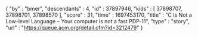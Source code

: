 {
  "by" : "bmer",
  "descendants" : 4,
  "id" : 37897946,
  "kids" : [ 37898707, 37898701, 37898570 ],
  "score" : 31,
  "time" : 1697453170,
  "title" : "C Is Not a Low-level Language – Your computer is not a fast PDP-11",
  "type" : "story",
  "url" : "https://queue.acm.org/detail.cfm?id=3212479"
}
